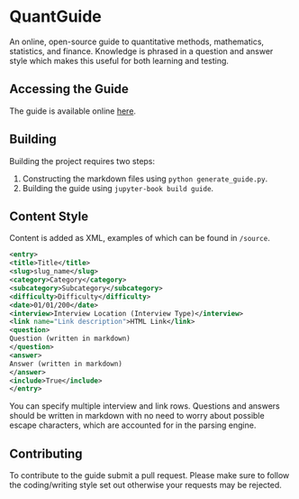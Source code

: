 # QuantGuide

An online, open-source guide to quantitative methods, mathematics, statistics, and finance.
Knowledge is phrased in a question and answer style which makes this useful for both learning and testing. 

## Accessing the Guide

The guide is available online [here](https://andrewmellor.co.uk/quantguide).

## Building

Building the project requires two steps:

1. Constructing the markdown files using ```python generate_guide.py```.
2. Building the guide using ```jupyter-book build guide```.

## Content Style

Content is added as XML, examples of which can be found in `/source`.

```xml
<entry>
<title>Title</title>
<slug>slug_name</slug>
<category>Category</category>
<subcategory>Subcategory</subcategory>
<difficulty>Difficulty</difficulty>
<date>01/01/200</date>
<interview>Interview Location (Interview Type)</interview>
<link name="Link description">HTML Link</link>
<question>
Question (written in markdown)
</question>
<answer>
Answer (written in markdown)
</answer>
<include>True</include>
</entry>
```
You can specify multiple interview and link rows.
Questions and answers should be written in markdown with no need to worry about possible escape characters, which are accounted for in the parsing engine.


## Contributing

To contribute to the guide submit a pull request. 
Please make sure to follow the coding/writing style set out otherwise your requests may be rejected.